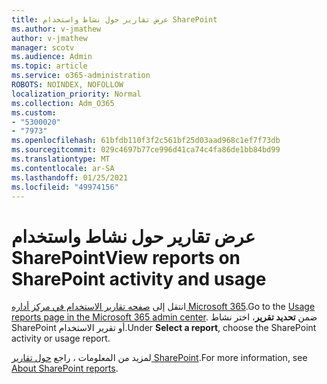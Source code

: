 ```yaml
---
title: عرض تقارير حول نشاط واستخدام SharePoint
ms.author: v-jmathew
author: v-jmathew
manager: scotv
ms.audience: Admin
ms.topic: article
ms.service: o365-administration
ROBOTS: NOINDEX, NOFOLLOW
localization_priority: Normal
ms.collection: Adm_O365
ms.custom:
- "5300020"
- "7973"
ms.openlocfilehash: 61bfdb110f3f2c561bf25d03aad968c1ef7f73db
ms.sourcegitcommit: 029c4697b77ce996d41ca74c4fa86de1bb84bd99
ms.translationtype: MT
ms.contentlocale: ar-SA
ms.lasthandoff: 01/25/2021
ms.locfileid: "49974156"
---
```

# <a name="view-reports-on-sharepoint-activity-and-usage"></a><span data-ttu-id="8ac4d-102">عرض تقارير حول نشاط واستخدام SharePoint</span><span class="sxs-lookup"><span data-stu-id="8ac4d-102">View reports on SharePoint activity and usage</span></span>

<span data-ttu-id="8ac4d-103">انتقل إلى [صفحه تقارير الاستخدام في مركز أداره Microsoft 365](https://admin.microsoft.com/AdminPortal/Home).</span><span class="sxs-lookup"><span data-stu-id="8ac4d-103">Go to the [Usage reports page in the Microsoft 365 admin center](https://admin.microsoft.com/AdminPortal/Home).</span></span> <span data-ttu-id="8ac4d-104">ضمن **تحديد تقرير**، اختر نشاط SharePoint أو تقرير الاستخدام.</span><span class="sxs-lookup"><span data-stu-id="8ac4d-104">Under **Select a report**, choose the SharePoint activity or usage report.</span></span>

<span data-ttu-id="8ac4d-105">لمزيد من المعلومات ، راجع [حول تقارير SharePoint](https://go.microsoft.com/fwlink/?linkid=875240).</span><span class="sxs-lookup"><span data-stu-id="8ac4d-105">For more information, see [About SharePoint reports](https://go.microsoft.com/fwlink/?linkid=875240).</span></span>
